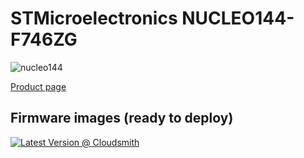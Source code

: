 # STMicroelectronics NUCLEO144-F746ZG

![nucleo144](../../images/community-targets/nucleo144-f746zg.jpg)

[Product page](http://www.st.com/en/evaluation-tools/nucleo-f746zg.html)

## Firmware images (ready to deploy)

[![Latest Version @ Cloudsmith](https://api-prd.cloudsmith.io/v1/badges/version/net-nanoframework/nanoframework-images-community-targets/raw/ST_NUCLEO144_F746ZG/latest/x/?render=true)](https://cloudsmith.io/~net-nanoframework/repos/nanoframework-images-community-targets/packages/detail/raw/ST_NUCLEO144_F746ZG/latest/)
